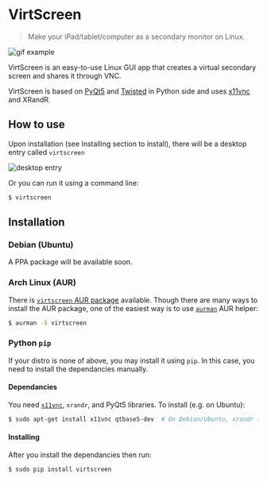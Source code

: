 # VirtScreen

> Make your iPad/tablet/computer as a secondary monitor on Linux.

![gif example](https://raw.githubusercontent.com/kbumsik/VirtScreen/master/data/gif_example.gif)

VirtScreen is an easy-to-use Linux GUI app that creates a virtual secondary screen and shares it through VNC.

VirtScreen is based on [PyQt5](https://www.riverbankcomputing.com/software/pyqt/intro) and [Twisted](https://twistedmatrix.com) in Python side and uses [x11vnc](https://github.com/LibVNC/x11vnc) and XRandR.

## How to use

Upon installation (see Installing section to install), there will be a desktop entry called `virtscreen`

![desktop entry](https://raw.githubusercontent.com/kbumsik/VirtScreen/master/data/desktop_entry.png)

Or you can run it using a command line:

```bash
$ virtscreen
```

## Installation

### Debian (Ubuntu)

A PPA package will be available soon.

### Arch Linux (AUR)

There is [`virtscreen` AUR package](https://aur.archlinux.org/packages/virtscreen/) available. Though there are many ways to install the AUR package, one of the easiest way is to use [`aurman`](https://github.com/polygamma/aurman) AUR helper:

```bash
$ aurman -S virtscreen
```

### Python `pip`

If your distro is none of above, you may install it using `pip`. In this case, you need to install the dependancies manually.

#### Dependancies

You need [`x11vnc`](https://github.com/LibVNC/x11vnc), `xrandr`, and PyQt5 libraries. To install (e.g. on Ubuntu):
```bash
$ sudo apt-get install x11vnc qtbase5-dev  # On Debian/Ubuntu, xrandr is included.
```

#### Installing

After you install the dependancies then run:

```bash
$ sudo pip install virtscreen
```
